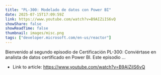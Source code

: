 ```yaml
---
title: "PL-300: Modelado de datos con Power BI"
date: 2025-07-15T17:09:59Z
link: https://www.youtube.com/watch?v=B9AIZiIS6vQ
showShare: false
showReadTime: false
thumbnail: images/misc.png
tags: ["developer.microsoft.com/en-us/reactor"]
---
```

Bienvenido al segundo episodio de Certificación PL-300: Conviértase en analista de datos certificado en Power BI. Este episodio ...

- Link to article: https://www.youtube.com/watch?v=B9AIZiIS6vQ